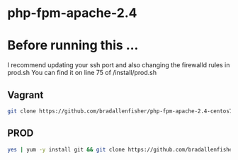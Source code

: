 # php-fpm-apache-2.4
# Before running this ...

I recommend updating your ssh port and also changing the firewalld rules in prod.sh 
You can find it on line 75 of /install/prod.sh

## Vagrant
```bash
git clone https://github.com/bradallenfisher/php-fpm-apache-2.4-centos7.git; cd php-fpm-apache-2.4-centos7; vagrant up
```

## PROD
```bash
yes | yum -y install git && git clone https://github.com/bradallenfisher/php-fpm-apache-2.4-centos7.git && cd php-fpm-apache-2.4-centos7/install && chmod 700 prod.sh && ./prod.sh
```
